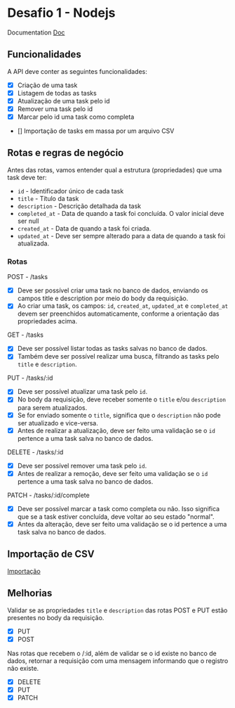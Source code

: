 # Desafio 1 - Nodejs

Documentation
[Doc](https://efficient-sloth-d85.notion.site/Desafio-01-2d48608f47644519a408b438b52d913f)

## Funcionalidades

A API deve conter as seguintes funcionalidades:

- [x] Criação de uma task
- [x] Listagem de todas as tasks
- [x] Atualização de uma task pelo id
- [x] Remover uma task pelo id
- [x] Marcar pelo id uma task como completa
- [] Importação de tasks em massa por um arquivo CSV

## Rotas e regras de negócio

Antes das rotas, vamos entender qual a estrutura (propriedades) que uma task deve ter:

- `id` - Identificador único de cada task
- `title` - Título da task
- `description` - Descrição detalhada da task
- `completed_at` - Data de quando a task foi concluída. O valor inicial deve ser null
- `created_at` - Data de quando a task foi criada.
- `updated_at` - Deve ser sempre alterado para a data de quando a task foi atualizada.

### Rotas

POST - /tasks

- [x] Deve ser possível criar uma task no banco de dados, enviando os campos title e description por meio do body da requisição.
- [x] Ao criar uma task, os campos: `id`, `created_at`, `updated_at` e `completed_at` devem ser preenchidos automaticamente, conforme a orientação das propriedades acima.

GET - /tasks

- [x] Deve ser possível listar todas as tasks salvas no banco de dados.
- [x] Também deve ser possível realizar uma busca, filtrando as tasks pelo `title` e `description`.

PUT - /tasks/:id

- [x] Deve ser possível atualizar uma task pelo `id`.
- [x] No body da requisição, deve receber somente o `title` e/ou `description` para serem atualizados.
- [x] Se for enviado somente o `title`, significa que o `description` não pode ser atualizado e vice-versa.
- [x] Antes de realizar a atualização, deve ser feito uma validação se o `id` pertence a uma task salva no banco de dados.

DELETE - /tasks/:id

- [x] Deve ser possível remover uma task pelo `id`.
- [x] Antes de realizar a remoção, deve ser feito uma validação se o `id` pertence a uma task salva no banco de dados.

PATCH - /tasks/:id/complete

- [x] Deve ser possível marcar a task como completa ou não. Isso significa que se a task estiver concluída, deve voltar ao seu estado "normal".
- [x] Antes da alteração, deve ser feito uma validação se o id pertence a uma task salva no banco de dados.

## Importação de CSV

[Importação](https://efficient-sloth-d85.notion.site/Cria-o-via-CSV-com-Stream-21ba6d279991473792787d9265212181?pvs=25)

## Melhorias

Validar se as propriedades `title` e `description` das rotas POST e PUT estão presentes no body da requisição.

- [x] PUT
- [x] POST

Nas rotas que recebem o /:id, além de validar se o id existe no banco de dados, retornar a requisição com uma mensagem informando que o registro não existe.

- [x] DELETE
- [x] PUT
- [x] PATCH
